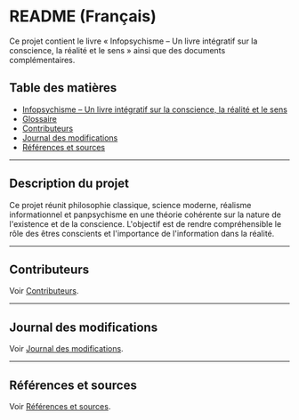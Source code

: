 # README (Français)

Ce projet contient le livre « Infopsychisme – Un livre intégratif sur la conscience, la réalité et le sens » ainsi que des documents complémentaires.

## Table des matières

- [Infopsychisme – Un livre intégratif sur la conscience, la réalité et le sens](Infopsychisme_Un_Livre_Intégratif_FR.md)
- [Glossaire](Infopsychisme_Un_Livre_Intégratif_FR/20_Glossaire.md)
- [Contributeurs](Infopsychisme_Un_Livre_Intégratif_FR/21_Contributeurs.md)
- [Journal des modifications](Infopsychisme_Un_Livre_Intégratif_FR/22_Journal_des_Modifications.md)
- [Références et sources](Infopsychisme_Un_Livre_Intégratif_FR/23_Références_et_Sources.md)

---

## Description du projet

Ce projet réunit philosophie classique, science moderne, réalisme informationnel et panpsychisme en une théorie cohérente sur la nature de l'existence et de la conscience. L'objectif est de rendre compréhensible le rôle des êtres conscients et l'importance de l'information dans la réalité.

---

## Contributeurs

Voir [Contributeurs](Infopsychisme_Un_Livre_Intégratif_FR/21_Contributeurs.md).

---

## Journal des modifications

Voir [Journal des modifications](Infopsychisme_Un_Livre_Intégratif_FR/22_Journal_des_Modifications.md).

---

## Références et sources

Voir [Références et sources](Infopsychisme_Un_Livre_Intégratif_FR/23_Références_et_Sources.md).
